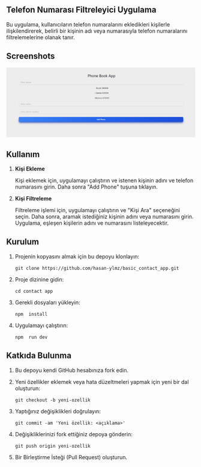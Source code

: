 ## Telefon Numarası Filtreleyici Uygulama

Bu uygulama, kullanıcıların telefon numaralarını ekledikleri kişilerle ilişkilendirerek, belirli bir kişinin adı veya numarasıyla telefon numaralarını filtrelemelerine olanak tanır.

## Screenshots
![Phone book app](./screenshots/phone_app.gif)


## Kullanım

1. **Kişi Ekleme**

    Kişi eklemek için, uygulamayı çalıştırın ve  istenen kişinin adını ve telefon numarasını girin. Daha sonra "Add Phone" tuşuna tıklayın.

2. **Kişi Filtreleme**

    Filtreleme işlemi için, uygulamayı çalıştırın ve "Kişi Ara" seçeneğini seçin. Daha sonra, aramak istediğiniz kişinin adını veya numarasını girin. Uygulama, eşleşen kişilerin adını ve numarasını listeleyecektir.

## Kurulum

1. Projenin kopyasını almak için bu depoyu klonlayın:

    ```
    git clone https://github.com/hasan-ylmz/basic_contact_app.git
    ```

2. Proje dizinine gidin:

    ```
    cd contact app
    ```

3. Gerekli dosyaları yükleyin:
    
    ```
    npm  install 
    ```

    
3. Uygulamayı çalıştırın:
    
    ```
    npm  run dev
    ```


## Katkıda Bulunma

1. Bu depoyu kendi GitHub hesabınıza fork edin.
2. Yeni özellikler eklemek veya hata düzeltmeleri yapmak için yeni bir dal oluşturun:

    ```
    git checkout -b yeni-ozellik
    ```

3. Yaptığınız değişiklikleri doğrulayın:

    ```
    git commit -am 'Yeni özellik: <açıklama>'
    ```

4. Değişikliklerinizi fork ettiğiniz depoya gönderin:

    ```
    git push origin yeni-ozellik
    ```

5. Bir Birleştirme İsteği (Pull Request) oluşturun.

